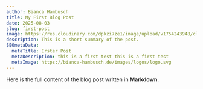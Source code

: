 ```yaml
---
author: Bianca Hambusch
title: My First Blog Post
date: 2025-08-03
slug: first-post
image: https://res.cloudinary.com/dpkzi7ze1/image/upload/v1754243948/cld-sample-2.jpg
description: This is a short summary of the post.
SEOmetaData:
  metaTitle: Erster Post
  metaDescription: this is a first test this is a first test
  metaImage: https://bianca-hambusch.de/images/logos/logo.svg
---
```


Here is the full content of the blog post written in **Markdown**.
